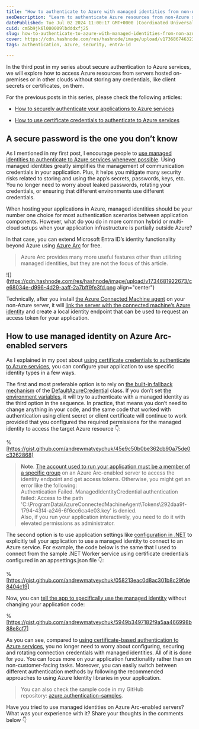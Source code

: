 ```yaml
---
title: "How to authenticate to Azure with managed identities from non-Azure servers"
seoDescription: "Learn to authenticate Azure resources from non-Azure servers using managed identities, enhancing security without storing credentials"
datePublished: Tue Jul 02 2024 11:00:17 GMT+0000 (Coordinated Universal Time)
cuid: cm5b9jk6l000009lbdddxfj25
slug: how-to-authenticate-to-azure-with-managed-identities-from-non-azure-servers
cover: https://cdn.hashnode.com/res/hashnode/image/upload/v1736867463233/bd3996da-18d8-4ec5-9dbe-75c113387747.png
tags: authentication, azure, security, entra-id

---
```


In the third post in my series about secure authentication to Azure services, we will explore how to access Azure resources from servers hosted on-premises or in other clouds without storing any credentials, like client secrets or certificates, on them.

For the previous posts in this series, please check the following articles:

* [How to securely authenticate your applications to Azure services](https://andrewmatveychuk.com/how-to-securely-authenticate-your-applications-to-azure-services/)
    
* [How to use certificate credentials to authenticate to Azure services](https://andrewmatveychuk.com/how-to-use-certificate-credentials-to-authenticate-to-azure-services/)
    

## A secure password is the one you don’t know

As I mentioned in my first post, I encourage people to [use managed identities to authenticate to Azure services whenever possible](https://andrewmatveychuk.com/how-to-securely-authenticate-your-applications-to-azure-services/). Using managed identities greatly simplifies the management of communication credentials in your application. Plus, it helps you mitigate many security risks related to storing and using the app’s secrets, passwords, keys, etc. You no longer need to worry about leaked passwords, rotating your credentials, or ensuring that different environments use different credentials.

When hosting your applications in Azure, managed identities should be your number one choice for most authentication scenarios between application components. However, what do you do in more common hybrid or multi-cloud setups when your application infrastructure is partially outside Azure?

In that case, you can extend Microsoft Entra ID’s identity functionality beyond Azure using [Azure Arc](https://learn.microsoft.com/en-us/azure/azure-arc/overview) for free.

> Azure Arc provides many more useful features other than utilizing managed identities, but they are not the focus of this article.

![](https://cdn.hashnode.com/res/hashnode/image/upload/v1734681922673/ce68034e-d996-4d29-aaff-2a7bff9fe3fd.png align="center")

Technically, after you install [the Azure Connected Machine agent](https://learn.microsoft.com/en-us/azure/azure-arc/servers/agent-overview) on your non-Azure server, it will [link the server with the connected machine’s Azure identity](https://learn.microsoft.com/en-us/azure/azure-arc/servers/managed-identity-authentication?ref=andrewmatveychuk.com#security-overview) and create a local identity endpoint that can be used to request an access token for your application.

## How to use managed identity on Azure Arc-enabled servers

As I explained in my post about [using certificate credentials to authenticate to Azure services](https://andrewmatveychuk.com/how-to-use-certificate-credentials-to-authenticate-to-azure-services/), you can configure your application to use specific identity types in a few ways.

The first and most preferable option is to rely on [the built-in fallback mechanism](https://learn.microsoft.com/en-us/dotnet/api/overview/azure/identity-readme?view=azure-dotnet&ref=andrewmatveychuk.com#defaultazurecredential) of the [DefaultAzureCredential](https://learn.microsoft.com/en-us/dotnet/api/azure.identity.defaultazurecredential) class. If you don’t set [the environment variables](https://learn.microsoft.com/en-us/dotnet/api/overview/azure/identity-readme#environment-variables), it will try to authenticate with a managed identity as the third option in the sequence. In practice, that means you don’t need to change anything in your code, and the same code that worked with authentication using client secret or client certificate will continue to work provided that you configured the required permissions for the managed identity to access the target Azure resource 👇:

%[https://gist.github.com/andrewmatveychuk/45e9c50b0be362cb90a75de0c3262868] 

> **Note**. [The account used to run your application must be a member of a specific group](https://learn.microsoft.com/en-us/azure/azure-arc/servers/managed-identity-authentication?ref=andrewmatveychuk.com#prerequisites) on an Azure Arc-enabled server to access the identity endpoint and get access tokens. Otherwise, you might get an error like the following:  
> Authentication Failed. ManagedIdentityCredential authentication failed: Access to the path 'C:\\ProgramData\\AzureConnectedMachineAgent\\Tokens\\292daa9f-1794-43f4-a246-6f6cc6ca4e03.key' is denied.  
> Also, if you run your application interactively, you need to do it with elevated permissions as administrator.

The second option is to use application settings like [configuration in .NET](https://learn.microsoft.com/en-us/dotnet/core/extensions/configuration) to explicitly tell your application to use a managed identity to connect to an Azure service. For example, the code below is the same that I used to connect from the sample .NET Worker service using certificate credentials configured in an appsettings.json file 👇:

%[https://gist.github.com/andrewmatveychuk/058213eac0d8ac301b8c29fde8404c19] 

Now, you can [tell the app to specifically use the managed identity](https://learn.microsoft.com/en-us/dotnet/azure/sdk/authentication/create-token-credentials-from-configuration#create-a-managedidentitycredential-type) without changing your application code:

%[https://gist.github.com/andrewmatveychuk/5949b3497182f9a5aa466998b88e8cf7] 

As you can see, compared to [using certificate-based authentication to Azure services](https://andrewmatveychuk.com/how-to-use-certificate-credentials-to-authenticate-to-azure-services/), you no longer need to worry about configuring, securing and rotating connection credentials with managed identities. All of it is done for you. You can focus more on your application functionality rather than on non-customer-facing tasks. Moreover, you can easily switch between different authentication methods by following the recommended approaches to using Azure Identity libraries in your application.

> You can also check the sample code in my GitHub repository: [azure.authentication-samples](https://github.com/andrewmatveychuk/azure.authentication-samples?ref=andrewmatveychuk.com).

Have you tried to use managed identities on Azure Arc-enabled servers? What was your experience with it? Share your thoughts in the comments below 👇